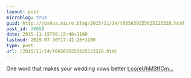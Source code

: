 ```yaml
---
layout: post
microblog: true
guid: http://joshua.micro.blog/2015/11/14/t665639255025123328.html
post_id: 36659
date: 2015-11-15T08:15:40+1100
lastmod: 2019-07-30T17:41:26+1100
type: post
url: /2015/11/14/t665639255025123328.html
---
```

One word that makes your wedding vows better [t.co/eUhM3tfCm...](https://t.co/eUhM3tfCm2)
